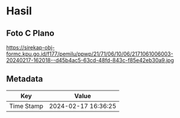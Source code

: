 # Hasil

## Foto C Plano

https://sirekap-obj-formc.kpu.go.id/f177/pemilu/ppwp/21/71/06/10/06/2171061006003-20240217-162018--d45b4ac5-63cd-48fd-843c-f85e42eb30a9.jpg


## Metadata

| Key        | Value               |
| ---------- | ------------------- |
| Time Stamp | 2024-02-17 16:36:25 |



